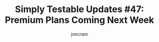 ---
layout: default
title: "Simply Testable Updates #47: Premium Plans Coming Next Week"
author: joncram
newsletter:
    issue_number: 47th
    url: https://us5.campaign-archive1.com/?u=ac75e33d993d2b502e333ddd0&amp;id=c6fc33f37e
    closing_sentence: Expect the next newsletter a week from now on July 17.
    highlights:
        - Polishing off premium plan payment handling
        - Preparing for launching premium plans
        - Incomplete premium plan handling aspects
---